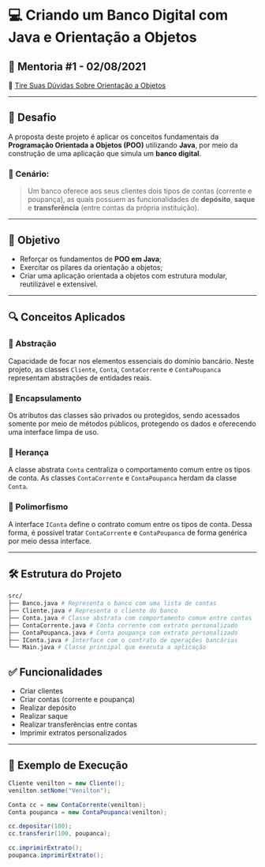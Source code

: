 # 💻 Criando um Banco Digital com Java e Orientação a Objetos

## 📅 Mentoria #1 - 02/08/2021
🎥 [Tire Suas Dúvidas Sobre Orientação a Objetos](https://www.youtube.com/watch?v=YS6ouOhkyNI)

---

## 🧠 Desafio

A proposta deste projeto é aplicar os conceitos fundamentais da **Programação Orientada a Objetos (POO)** utilizando **Java**, por meio da construção de uma aplicação que simula um **banco digital**.

### 🎯 Cenário:

> Um banco oferece aos seus clientes dois tipos de contas (corrente e poupança), as quais possuem as funcionalidades de **depósito**, **saque** e **transferência** (entre contas da própria instituição).

---

## 📌 Objetivo

- Reforçar os fundamentos de **POO em Java**;
- Exercitar os pilares da orientação a objetos;
- Criar uma aplicação orientada a objetos com estrutura modular, reutilizável e extensível.

---

## 🔍 Conceitos Aplicados

### 🔹 Abstração
Capacidade de focar nos elementos essenciais do domínio bancário. Neste projeto, as classes `Cliente`, `Conta`, `ContaCorrente` e `ContaPoupanca` representam abstrações de entidades reais.

### 🔹 Encapsulamento
Os atributos das classes são privados ou protegidos, sendo acessados somente por meio de métodos públicos, protegendo os dados e oferecendo uma interface limpa de uso.

### 🔹 Herança
A classe abstrata `Conta` centraliza o comportamento comum entre os tipos de conta. As classes `ContaCorrente` e `ContaPoupanca` herdam da classe `Conta`.

### 🔹 Polimorfismo
A interface `IConta` define o contrato comum entre os tipos de conta. Dessa forma, é possível tratar `ContaCorrente` e `ContaPoupanca` de forma genérica por meio dessa interface.

---

## 🛠️ Estrutura do Projeto
```bash
src/
├── Banco.java # Representa o banco com uma lista de contas
├── Cliente.java # Representa o cliente do banco
├── Conta.java # Classe abstrata com comportamento comum entre contas
├── ContaCorrente.java # Conta corrente com extrato personalizado
├── ContaPoupanca.java # Conta poupança com extrato personalizado
├── IConta.java # Interface com o contrato de operações bancárias
└── Main.java # Classe principal que executa a aplicação
```
## ✅ Funcionalidades

- Criar clientes
- Criar contas (corrente e poupança)
- Realizar depósito
- Realizar saque
- Realizar transferências entre contas
- Imprimir extratos personalizados

---

## 🧪 Exemplo de Execução

```java
Cliente venilton = new Cliente();
venilton.setNome("Venilton");

Conta cc = new ContaCorrente(venilton);
Conta poupanca = new ContaPoupanca(venilton);

cc.depositar(100);
cc.transferir(100, poupanca);

cc.imprimirExtrato();
poupanca.imprimirExtrato();
```